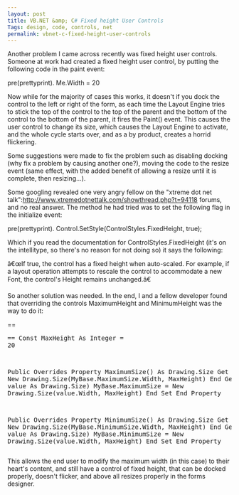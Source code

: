 ```yaml
---
layout: post
title: VB.NET &amp; C# Fixed height User Controls
Tags: design, code, controls, net
permalink: vbnet-c-fixed-height-user-controls
---
```


Another problem I came across recently was fixed height user controls.  Someone at work had created a fixed height user control, by putting the following code in the paint event:

pre(prettyprint). 
Me.Width = 20

Now while for the majority of cases this works, it doesn't if you dock the control to the left or right of the form, as each time the Layout Engine tries to stick the top of the control to the top of the parent and the bottom of the control to the bottom of the parent, it fires the Paint() event.  This causes the user control to change its size, which causes the Layout Engine to activate, and the whole cycle starts over, and as a by product, creates a horrid flickering.

Some suggestions were made to fix the problem such as disabling docking (why fix a problem by causing another one?), moving the code to the resize event (same effect, with the added benefit of allowing a resize until it is complete, then resizing...).  

Some googling revealed one very angry fellow on the "xtreme dot net talk":http://www.xtremedotnettalk.com/showthread.php?t=94118 forums, and no real answer.  The method he had tried was to set the following flag in the initialize event:

pre(prettyprint). 
Control.SetStyle(ControlStyles.FixedHeight, true);

Which if you read the documentation for ControlStyles.FixedHeight (it's on the intellitype, so there's no reason for not doing so) it says the following:

â€œIf true, the control has a fixed height when auto-scaled. For example, if a layout operation attempts to rescale the control to accommodate a new Font, the control's Height remains unchanged.â€

So another solution was needed.  In the end, I and a fellow developer found that overriding the controls MaximumHeight and MinimumHeight was the way to do it:

==<pre class="prettyprint lang-vb">==
 Const MaxHeight As Integer = 20

 Public Overrides Property MaximumSize() As Drawing.Size
   Get
     Return New Drawing.Size(MyBase.MaximumSize.Width, MaxHeight)
   End Get
   Set(ByVal value As Drawing.Size)
     MyBase.MaximumSize = New Drawing.Size(value.Width, MaxHeight)
   End Set
 End Property

 Public Overrides Property MinimumSize() As Drawing.Size
   Get
     Return New Drawing.Size(MyBase.MinimumSize.Width, MaxHeight)
   End Get
   Set(ByVal value As Drawing.Size)
     MyBase.MinimumSize = New Drawing.Size(value.Width, MaxHeight)
   End Set
 End Property
</pre>

This allows the end user to modify the maximum width (in this case) to their heart's content, and still have a control of fixed height, that can be docked properly, doesn't flicker, and above all resizes properly in the forms designer.
